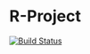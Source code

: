 # R-Project
[![Build Status](https://travis-ci.org/Sizu19/R-Project.svg?branch=master)](https://travis-ci.org/Sizu19/R-Project)

